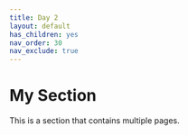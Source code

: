 ```yaml
---
title: Day 2
layout: default
has_children: yes
nav_order: 30
nav_exclude: true
---
```


# My Section

This is a section that contains multiple pages.